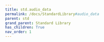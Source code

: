 ```yaml
---
title: std.audio_data
permalink: /docs/StandardLibrary#audio_data
parent: std
grand_parent: Standard Library
has_children: True
nav_order: 1
---
```

